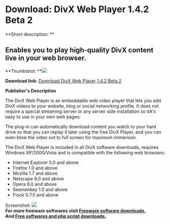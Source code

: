 # Download: DivX Web Player 1.4.2 Beta 2

**Short description: **

## Enables you to play high-quality DivX content live in your web browser.

  
**Thumbshot: **![](http://www.freewarefiles.com/screenshot/divxplugin_md.gif)   
  
**Download link:** [Download DivX Web Player 1.4.2 Beta 2](http://freesoftwares.boysofts.com/DivX-Web-Player_program_17422.html)  
  

**Publisher's Description**  
  

The DivX Web Player is an embeddable web video player that lets you add DivX
videos to your website, blog or social networking profile. It does not require
a special streaming server or any server side installation so itA's easy to
use in your own web pages.

The plug-in can automatically download content you watch to your hard drive so
that you can replay it later using the free DivX Player, and you can even blow
the video out to full screen for maximum immersion.

The DivX Web Player is included in all DivX software downloads, requires
Windows XP/2000/Vista and is compatible with the following web browsers:

  * Internet Explorer 5.0 and above 
  * Firefox 1.0 and above 
  * Mozilla 1.7 and above 
  * Netscape 8.0 and above 
  * Opera 8.0 and above 
  * Seamonkey 1.0 and above 
  * Flock 0.7.5 and above 

  
  
Screenshot: ![](http://www.freewarefiles.com/screenshot/divxplugin.gif)  
**For more freeware softwares visit [Freeware software downloads.](http://freesoftwares.boysofts.com/)**   
**And [Free softwares and php script downloads.](http://www.boysofts.com/)**

